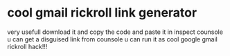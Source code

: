 # cool gmail rickroll link generator
very usefull download it and copy the code and paste it in inspect counsole u can get a disguised link from counsole u can run it as cool google gmail rickroll hack!!! 
